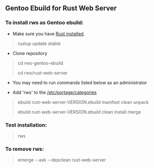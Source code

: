 ## Gentoo Ebuild for Rust Web Server

### To install rws as Gentoo ebuild:

- Make sure you have [Rust installed](https://www.rust-lang.org/tools/install).

> rustup update stable

- Clone repository

> cd rws-gentoo-ebuild
> 
> cd rws/rust-web-server

- You may need to run commands listed below as an administrator

- Add 'rws' to the [/etc/portage/categories](https://wiki.gentoo.org/wiki//etc/portage/categories)

> ebuild rust-web-server-VERSION.ebuild manifest clean unpack
>
> ebuild rust-web-server-VERSION.ebuild clean install merge

### Test installation:
> rws


### To remove rws:
> emerge --ask --depclean rust-web-server
